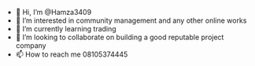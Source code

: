- 👋 Hi, I’m @Hamza3409
- 👀 I’m interested in community management and any other online works 
- 🌱 I’m currently learning trading 
- 💞️ I’m looking to collaborate on building a good reputable project company
- 📫 How to reach me 08105374445

<!---
Hamza3409/Hamza3409 is a ✨ special ✨ repository because its `README.md` (this file) appears on your GitHub profile.
You can click the Preview link to take a look at your changes.
--->
